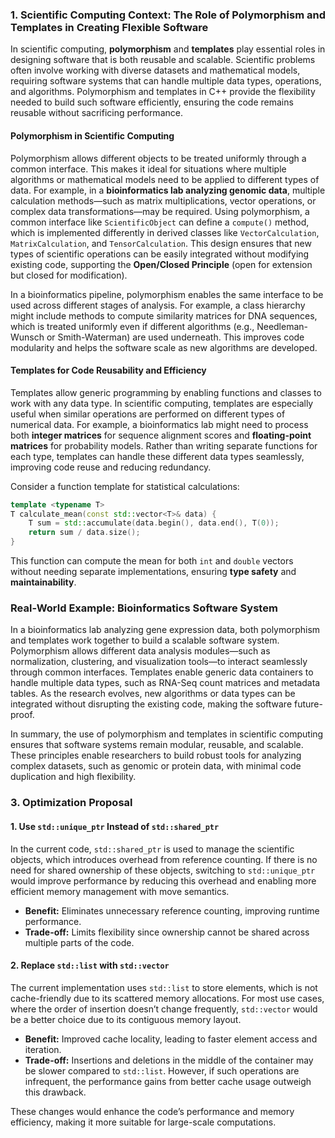 ### **1. Scientific Computing Context: The Role of Polymorphism and Templates in Creating Flexible Software**

In scientific computing, **polymorphism** and **templates** play essential roles in designing software that is both reusable and scalable. Scientific problems often involve working with diverse datasets and mathematical models, requiring software systems that can handle multiple data types, operations, and algorithms. Polymorphism and templates in C++ provide the flexibility needed to build such software efficiently, ensuring the code remains reusable without sacrificing performance.

#### **Polymorphism in Scientific Computing**
Polymorphism allows different objects to be treated uniformly through a common interface. This makes it ideal for situations where multiple algorithms or mathematical models need to be applied to different types of data. For example, in a **bioinformatics lab analyzing genomic data**, multiple calculation methods—such as matrix multiplications, vector operations, or complex data transformations—may be required. Using polymorphism, a common interface like `ScientificObject` can define a `compute()` method, which is implemented differently in derived classes like `VectorCalculation`, `MatrixCalculation`, and `TensorCalculation`. This design ensures that new types of scientific operations can be easily integrated without modifying existing code, supporting the **Open/Closed Principle** (open for extension but closed for modification).

In a bioinformatics pipeline, polymorphism enables the same interface to be used across different stages of analysis. For example, a class hierarchy might include methods to compute similarity matrices for DNA sequences, which is treated uniformly even if different algorithms (e.g., Needleman-Wunsch or Smith-Waterman) are used underneath. This improves code modularity and helps the software scale as new algorithms are developed.

#### **Templates for Code Reusability and Efficiency**
Templates allow generic programming by enabling functions and classes to work with any data type. In scientific computing, templates are especially useful when similar operations are performed on different types of numerical data. For example, a bioinformatics lab might need to process both **integer matrices** for sequence alignment scores and **floating-point matrices** for probability models. Rather than writing separate functions for each type, templates can handle these different data types seamlessly, improving code reuse and reducing redundancy.

Consider a function template for statistical calculations:

```cpp
template <typename T>
T calculate_mean(const std::vector<T>& data) {
    T sum = std::accumulate(data.begin(), data.end(), T(0));
    return sum / data.size();
}
```
This function can compute the mean for both `int` and `double` vectors without needing separate implementations, ensuring **type safety** and **maintainability**.

### **Real-World Example: Bioinformatics Software System**  
In a bioinformatics lab analyzing gene expression data, both polymorphism and templates work together to build a scalable software system. Polymorphism allows different data analysis modules—such as normalization, clustering, and visualization tools—to interact seamlessly through common interfaces. Templates enable generic data containers to handle multiple data types, such as RNA-Seq count matrices and metadata tables. As the research evolves, new algorithms or data types can be integrated without disrupting the existing code, making the software future-proof.

In summary, the use of polymorphism and templates in scientific computing ensures that software systems remain modular, reusable, and scalable. These principles enable researchers to build robust tools for analyzing complex datasets, such as genomic or protein data, with minimal code duplication and high flexibility.

### **3. Optimization Proposal**

#### 1. Use `std::unique_ptr` Instead of `std::shared_ptr`  
In the current code, `std::shared_ptr` is used to manage the scientific objects, which introduces overhead from reference counting. If there is no need for shared ownership of these objects, switching to `std::unique_ptr` would improve performance by reducing this overhead and enabling more efficient memory management with move semantics.  
- **Benefit:** Eliminates unnecessary reference counting, improving runtime performance.  
- **Trade-off:** Limits flexibility since ownership cannot be shared across multiple parts of the code.

#### 2. Replace `std::list` with `std::vector`  
The current implementation uses `std::list` to store elements, which is not cache-friendly due to its scattered memory allocations. For most use cases, where the order of insertion doesn’t change frequently, `std::vector` would be a better choice due to its contiguous memory layout.  
- **Benefit:** Improved cache locality, leading to faster element access and iteration.  
- **Trade-off:** Insertions and deletions in the middle of the container may be slower compared to `std::list`. However, if such operations are infrequent, the performance gains from better cache usage outweigh this drawback.

These changes would enhance the code’s performance and memory efficiency, making it more suitable for large-scale computations.
